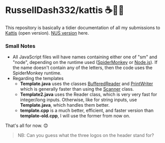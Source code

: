 # RussellDash332/kattis ☕🐍💎
This repository is basically a tidier documentation of all my submissions to [Kattis](https://open.kattis.com/) (open version).
[NUS version](https://nus.kattis.com/) here.

### Small Notes
+ All JavaScript files will have names containing either one of "sm" and "node", depending on the runtime used ([SpiderMonkey](https://en.wikipedia.org/wiki/SpiderMonkey) or [Node.js](https://en.wikipedia.org/wiki/Node.js)). If the name doesn't contain any of the letters, then the code uses the SpiderMonkey runtime.
+ Regarding the templates
    + **Template.java** uses the classes [BufferedReader](https://docs.oracle.com/javase/8/docs/api/java/io/BufferedReader.html) and [PrintWriter](https://docs.oracle.com/javase/8/docs/api/java/io/PrintWriter.html) which is generally faster than using the [Scanner](https://docs.oracle.com/javase/8/docs/api/java/util/Scanner.html) class.
    + **Template2.java** uses the Reader class, which is very very fast for integer/long inputs. Otherwise, like for string inputs, use **Template.java**, which handles them better.
    + **template.cpp** is a much better, efficient, and faster version than **template-old.cpp**, I will use the former from now on.

That's all for now. 😊
> NB: Can you guess what the three logos on the header stand for?